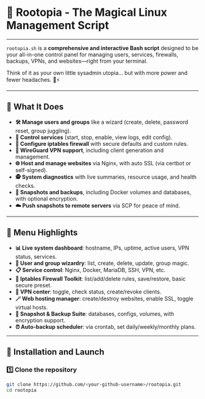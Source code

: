 # 🧙 Rootopia - The Magical Linux Management Script
---

`rootopia.sh` is a **comprehensive and interactive Bash script** designed to be your all-in-one control panel for managing users, services, firewalls, backups, VPNs, and websites—right from your terminal.

Think of it as your own little sysadmin utopia… but with more power and fewer headaches. 🧠⚡

---

## 🌟 What It Does

- **🛠 Manage users and groups** like a wizard (create, delete, password reset, group juggling).
- **📡 Control services** (start, stop, enable, view logs, edit config).
- **🧱 Configure iptables firewall** with secure defaults and custom rules.
- **🔐 WireGuard VPN support**, including client generation and management.
- **🌐 Host and manage websites** via Nginx, with auto SSL (via certbot or self-signed).
- **🕵️ System diagnostics** with live summaries, resource usage, and health checks.
- **🧞 Snapshots and backups**, including Docker volumes and databases, with optional encryption.
- **☁️ Push snapshots to remote servers** via SCP for peace of mind.

---

## 🧭 Menu Highlights

- **📊 Live system dashboard**: hostname, IPs, uptime, active users, VPN status, services.
- **👥 User and group wizardry**: list, create, delete, update, group magic.
- **📋 Service control**: Nginx, Docker, MariaDB, SSH, VPN, etc.
- **🧰 Iptables Firewall Toolkit**: list/add/delete rules, save/restore, basic secure preset.
- **🔌 VPN center**: toggle, check status, create/revoke clients.
- **🪄 Web hosting manager**: create/destroy websites, enable SSL, toggle virtual hosts.
- **💾 Snapshot & Backup Suite**: databases, configs, volumes, with encryption support.
- **⏰ Auto-backup scheduler**: via crontab, set daily/weekly/monthly plans.

---

## 🚀 Installation and Launch

### 1️⃣ Clone the repository
```bash
git clone https://github.com/<your-github-username>/rootopia.git
cd rootopia
